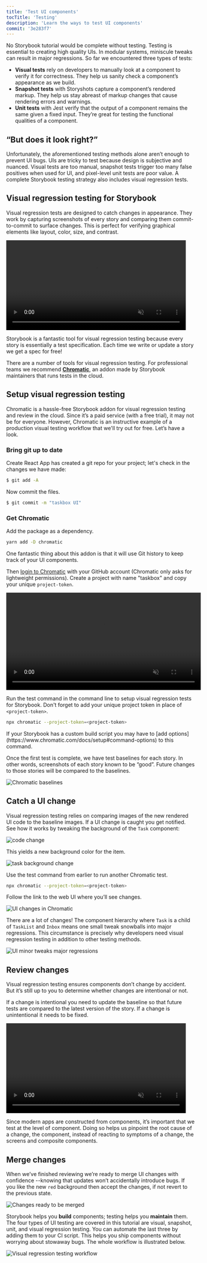 ```yaml
---
title: 'Test UI components'
tocTitle: 'Testing'
description: 'Learn the ways to test UI components'
commit: '3e283f7'
---
```


No Storybook tutorial would be complete without testing. Testing is essential to creating high quality UIs. In modular systems, miniscule tweaks can result in major regressions. So far we encountered three types of tests:

- **Visual tests** rely on developers to manually look at a component to verify it for correctness. They help us sanity check a component’s appearance as we build.
- **Snapshot tests** with Storyshots capture a component’s rendered markup. They help us stay abreast of markup changes that cause rendering errors and warnings.
- **Unit tests** with Jest verify that the output of a component remains the same given a fixed input. They’re great for testing the functional qualities of a component.

## “But does it look right?”

Unfortunately, the aforementioned testing methods alone aren’t enough to prevent UI bugs. UIs are tricky to test because design is subjective and nuanced. Visual tests are too manual, snapshot tests trigger too many false positives when used for UI, and pixel-level unit tests are poor value. A complete Storybook testing strategy also includes visual regression tests.

## Visual regression testing for Storybook

Visual regression tests are designed to catch changes in appearance. They work by capturing screenshots of every story and comparing them commit-to-commit to surface changes. This is perfect for verifying graphical elements like layout, color, size, and contrast.

<video autoPlay muted playsInline loop style="width:480px; margin: 0 auto;">
  <source
    src="/intro-to-storybook/visual-regression-testing.mp4"
    type="video/mp4"
  />
</video>

Storybook is a fantastic tool for visual regression testing because every story is essentially a test specification. Each time we write or update a story we get a spec for free!

There are a number of tools for visual regression testing. For professional teams we recommend [**Chromatic**](https://www.chromatic.com/), an addon made by Storybook maintainers that runs tests in the cloud.

## Setup visual regression testing

Chromatic is a hassle-free Storybook addon for visual regression testing and review in the cloud. Since it’s a paid service (with a free trial), it may not be for everyone. However, Chromatic is an instructive example of a production visual testing workflow that we'll try out for free. Let’s have a look.

### Bring git up to date

Create React App has created a git repo for your project; let's check in the changes we have made:

```bash
$ git add -A
```

Now commit the files.

```bash
$ git commit -m "taskbox UI"
```

### Get Chromatic

Add the package as a dependency.

```bash
yarn add -D chromatic
```

One fantastic thing about this addon is that it will use Git history to keep track of your UI components.

Then [login to Chromatic](https://www.chromatic.com/start) with your GitHub account (Chromatic only asks for lightweight permissions). Create a project with name "taskbox" and copy your unique `project-token`.

<video autoPlay muted playsInline loop style="width:520px; margin: 0 auto;">
  <source
    src="/intro-to-storybook/chromatic-setup-learnstorybook.mp4"
    type="video/mp4"
  />
</video>

Run the test command in the command line to setup visual regression tests for Storybook. Don't forget to add your unique project token in place of `<project-token>`.

```bash
npx chromatic --project-token=<project-token>
```

<div class="aside">
If your Storybook has a custom build script you may have to [add options](https://www.chromatic.com/docs/setup#command-options) to this command.
</div>

Once the first test is complete, we have test baselines for each story. In other words, screenshots of each story known to be “good”. Future changes to those stories will be compared to the baselines.

![Chromatic baselines](/intro-to-storybook/chromatic-baselines.png)

## Catch a UI change

Visual regression testing relies on comparing images of the new rendered UI code to the baseline images. If a UI change is caught you get notified. See how it works by tweaking the background of the `Task` component:

![code change](/intro-to-storybook/chromatic-change-to-task-component.png)

This yields a new background color for the item.

![task background change](/intro-to-storybook/chromatic-task-change.png)

Use the test command from earlier to run another Chromatic test.

```bash
npx chromatic --project-token=<project-token>
```

Follow the link to the web UI where you’ll see changes.

![UI changes in Chromatic](/intro-to-storybook/chromatic-catch-changes.png)

There are a lot of changes! The component hierarchy where `Task` is a child of `TaskList` and `Inbox` means one small tweak snowballs into major regressions. This circumstance is precisely why developers need visual regression testing in addition to other testing methods.

![UI minor tweaks major regressions](/intro-to-storybook/minor-major-regressions.gif)

## Review changes

Visual regression testing ensures components don’t change by accident. But it’s still up to you to determine whether changes are intentional or not.

If a change is intentional you need to update the baseline so that future tests are compared to the latest version of the story. If a change is unintentional it needs to be fixed.

<video autoPlay muted playsInline loop style="width:480px; margin: 0 auto;">
  <source
    src="/intro-to-storybook/website-workflow-review-merge-optimized.mp4"
    type="video/mp4"
  />
</video>

Since modern apps are constructed from components, it’s important that we test at the level of component. Doing so helps us pinpoint the root cause of a change, the component, instead of reacting to symptoms of a change, the screens and composite components.

## Merge changes

When we’ve finished reviewing we’re ready to merge UI changes with confidence --knowing that updates won’t accidentally introduce bugs. If you like the new `red` background then accept the changes, if not revert to the previous state.

![Changes ready to be merged](/intro-to-storybook/chromatic-review-finished.png)

Storybook helps you **build** components; testing helps you **maintain** them. The four types of UI testing are covered in this tutorial are visual, snapshot, unit, and visual regression testing. You can automate the last three by adding them to your CI script. This helps you ship components without worrying about stowaway bugs. The whole workflow is illustrated below.

![Visual regression testing workflow](/intro-to-storybook/cdd-review-workflow.png)
